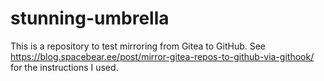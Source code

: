 # stunning-umbrella

This is a repository to test mirroring from Gitea to GitHub. See https://blog.spacebear.ee/post/mirror-gitea-repos-to-github-via-githook/ for the instructions I used.